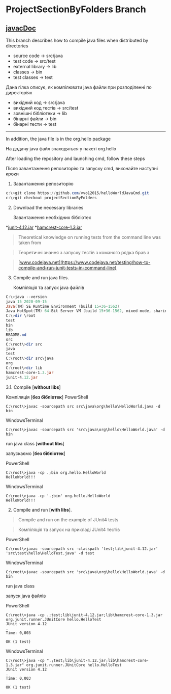 ﻿# ProjectSectionByFolders Branch
 
 [javacDoc](https://docs.oracle.com/javase/7/docs/technotes/tools/windows/javac.html)
---

This branch describes how to compile java files when distributed by directories

* source code	           	-> src/java
* test code   			-> src/test
* external library		-> lib
* classes			        -> bin
* test classes		 	-> test

Дана гілка описує, як компілювати java файли при розподіленні по директоріях

* вихідний код         -> src/java
* вихідний код тестів  -> src/test
* зовнішні бібліотеки  -> lib
* бінарні файли        -> bin
* бінарні тести		 -> test

---

In addition, the java file is in the org.hello package

На додачу java файл знаходяться у пакеті org.hello

After loading the repository and launching cmd, follow these steps

Після завантаження репозиторію та запуску cmd, виконайте наступні кроки

1.  Завантаження репозиторію
```PowerShell
c:\>git clone https://github.com/vvo12015/helloWorldJavaCmd.git
c:\>git checkout projectSectionByFolders
```
2. 	Download the necessary libraries

	Завантаження необхідних бібліотек
	
*[junit-4.12.jar](https://search.maven.org/search?q=g:junit%20AND%20a:junit)
*[hamcrest-core-1.3.jar](https://search.maven.org/search?q=g:org.hamcrest%20AND%20a:hamcrest-core)

>Theoretical knowledge on running tests from the command line was taken from

>Теоретичні знання з запуску тестів з команого рядка брав з 

>[www.codejava.net](https://www.codejava.net/testing/how-to-compile-and-run-junit-tests-in-command-line)

3.	Compile and run java files.

	Компіляція та запуск java файлів

```PowerShell
C:\>java --version
java 15 2020-09-15
Java(TM) SE Runtime Environment (build 15+36-1562)
Java HotSpot(TM) 64-Bit Server VM (build 15+36-1562, mixed mode, sharing)
C:\>dir \root
test
bin
lib
README.md
src
C:\root\>dir src
java
test
C:\root\>dir src\java
org
C:\root\>dir lib
hamcrest-core-1.3.jar
junit-4.12.jar
```
3.1. Compile [**without libs**]

Компіляція [**без бібліотек**]
PowerShell
```
C:\root\>javac -sourcepath src src\java\org\hello\HelloWorld.java -d bin
```
WindowsTerminal
```
C:\root\>javac -sourcepath src 'src\java\org\hello\HelloWorld.java' -d bin
```
run java class [**without libs**]

запускаємо [**без бібліотек**]

PowerShell
```
C:\root\>java -cp .;bin org.hello.HelloWorld
HelloWorld!!!
```
WindowsTerminal
```
C:\root\>java -cp '.;bin' org.hello.HelloWorld
HelloWorld!!!
```
2. Compile and run [**with libs**]. 

>Compile and run on the example of JUnit4 tests

>Компіляція та запуск на прикладі JUnit4 тестів

PowerShell
```
C:\root\>javac -sourcepath src -classpath 'test;lib\junit-4.12.jar' 'src\test\hello\HelloTest.java' -d test
```
WindowsTerminal
```
C:\root\>javac -sourcepath src 'src\java\org\hello\HelloWorld.java' -d bin
```
run java class

запуск java файлів

PowerShell
```
C:\root\>java -cp .;test;lib\junit-4.12.jar;lib\hamcrest-core-1.3.jar org.junit.runner.JUnitCore hello.HelloTest
JUnit version 4.12
.
Time: 0,003

OK (1 test)
```
WindowsTerminal
```
C:\root\>java -cp ".;test;lib\junit-4.12.jar;lib\hamcrest-core-1.3.jar" org.junit.runner.JUnitCore hello.HelloTest
JUnit version 4.12
.
Time: 0,003

OK (1 test)
```